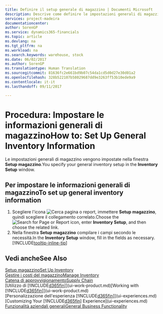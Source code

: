 ```yaml
---
title: Definire il setup generale di magazzino | Documenti Microsoft
description: Descrive come definire le impostazioni generali di magazzino, ad esempio numeri di serie e ubicazioni, in modo che sia possibile, ad esempio, gestire le warehouse e stock.
services: project-madeira
documentationcenter: 
author: SorenGP
ms.service: dynamics365-financials
ms.topic: article
ms.devlang: na
ms.tgt_pltfrm: na
ms.workload: na
ms.search.keywords: warehouse, stock
ms.date: 06/02/2017
ms.author: SorenGP
ms.translationtype: Human Translation
ms.sourcegitcommit: 81636fc2e661bd9b07c54da1cd5d0d27e30d01a2
ms.openlocfilehash: 328b522107b58029687dd9e3263ff53b10ede9a9
ms.contentlocale: it-it
ms.lasthandoff: 09/11/2017

---
```

# <a name="how-to-set-up-general-inventory-information"></a><span data-ttu-id="6c843-103">Procedura: Impostare le informazioni generali di magazzino</span><span class="sxs-lookup"><span data-stu-id="6c843-103">How to: Set Up General Inventory Information</span></span>
<span data-ttu-id="6c843-104">Le impostazioni generali di magazzino vengono impostate nella finestra **Setup magazzino**.</span><span class="sxs-lookup"><span data-stu-id="6c843-104">You specify your general inventory setup in the **Inventory Setup** window.</span></span>

## <a name="to-set-up-general-inventory-information"></a><span data-ttu-id="6c843-105">Per impostare le informazioni generali di magazzino</span><span class="sxs-lookup"><span data-stu-id="6c843-105">To set up general inventory information</span></span>
1. <span data-ttu-id="6c843-106">Scegliere l'icona ![Cerca pagina o report](media/ui-search/search_small.png "icona Cerca pagina o report"), immettere **Setup magazzino**, quindi scegliere il collegamento correlato.</span><span class="sxs-lookup"><span data-stu-id="6c843-106">Choose the ![Search for Page or Report](media/ui-search/search_small.png "Search for Page or Report icon") icon, enter **Inventory Setup**, and then choose the related link.</span></span>
2. <span data-ttu-id="6c843-107">Nella finestra **Setup magazzino** compilare i campi secondo le necessità.</span><span class="sxs-lookup"><span data-stu-id="6c843-107">In the **Inventory Setup** window, fill in the fields as necessary.</span></span> [!INCLUDE[tooltip-inline-tip](includes/tooltip-inline-tip_md.md)]

## <a name="see-also"></a><span data-ttu-id="6c843-108">Vedi anche</span><span class="sxs-lookup"><span data-stu-id="6c843-108">See Also</span></span>
[<span data-ttu-id="6c843-109">Setup magazzino</span><span class="sxs-lookup"><span data-stu-id="6c843-109">Set Up Inventory</span></span>](inventory-setup-inventory.md)  
[<span data-ttu-id="6c843-110">Gestire i costi del magazzino</span><span class="sxs-lookup"><span data-stu-id="6c843-110">Manage Inventory</span></span>](inventory-manage-inventory.md)  
[<span data-ttu-id="6c843-111">Catena di approvvigionamento</span><span class="sxs-lookup"><span data-stu-id="6c843-111">Supply Chain</span></span>](madeira-supply-chain.md)  
<span data-ttu-id="6c843-112">[Utilizzo di [!INCLUDE[d365fin](includes/d365fin_md.md)]](ui-work-product.md)</span><span class="sxs-lookup"><span data-stu-id="6c843-112">[Working with [!INCLUDE[d365fin](includes/d365fin_md.md)]](ui-work-product.md)</span></span>  
<span data-ttu-id="6c843-113">[Personalizzazione dell'esperienza [!INCLUDE[d365fin](includes/d365fin_md.md)]](ui-experiences.md)</span><span class="sxs-lookup"><span data-stu-id="6c843-113">[Customizing Your [!INCLUDE[d365fin](includes/d365fin_md.md)] Experience](ui-experiences.md)</span></span>  
[<span data-ttu-id="6c843-114">Funzionalità aziendali generali</span><span class="sxs-lookup"><span data-stu-id="6c843-114">General Business Functionality</span></span>](ui-across-business-areas.md)

